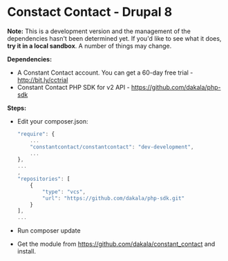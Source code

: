# Constact Contact - Drupal 8

__Note:__ This is a development version and the management of the dependencies hasn't been determined yet. If you'd like to see what it does, __try it in a local sandbox__. A number of things may change.

__Dependencies:__

 - A Constant Contact account. You can get a 60-day free trial - http://bit.ly/cctrial
 - Constant Contact PHP SDK for v2 API - https://github.com/dakala/php-sdk

__Steps:__

- Edit your composer.json:

  ```javascript
  "require": {
      ...
      "constantcontact/constantcontact": "dev-development",
      ...
  },
  ...
  ,
  "repositories": [
      {
          "type": "vcs",
          "url": "https://github.com/dakala/php-sdk.git"
      }
  ],
  ...
  ```

- Run composer update
- Get the module from https://github.com/dakala/constant_contact and install.
